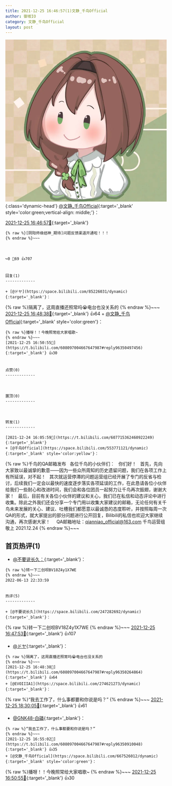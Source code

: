 ```yaml
---
title: 2021-12-25 16:46:57(1)文静_千鸟Official
author: 御坂IO
category: 文静_千鸟Official
layout: post
---
```


![img](/images/ac7482ed1b9a7f203dc68c0c4a77c488a27b108a.jpg){:class='dynamic-head'}
[@文静_千鸟Official](https://space.bilibili.com/667526012/dynamic){:target='_blank' style='color:green;vertical-align: middle;'}：

[2021-12-25 16:46:57🔗](https://t.bilibili.com/608097004667647987){:target='_blank'}

~~~
{% raw %}[阴阳师缘结神_期待]问题反馈渠道开通啦！！！
{% endraw %}~~~



↪️0 💬69 👍707


回复(1)
-------------

+ [@ドヤ](https://space.bilibili.com/85226031/dynamic){:target='_blank'}：
~~~
{% raw %}隔离了，这周直播还照常吗😭电台也没关系的
{% endraw %}~~~
[2021-12-25 16:48:38🔗](https://t.bilibili.com/608097004667647987#reply96350264864){:target='_blank'} 👍64
    + [@文静_千鸟Official](https://space.bilibili.com/667526012/dynamic){:target='_blank' style='color:green'}：
~~~
{% raw %}播呀！！今晚照常给大家唱歌~
{% endraw %}~~~
[2021-12-25 16:50:55🔗](https://t.bilibili.com/608097004667647987#reply96350497456){:target='_blank'} 👍30


点赞(0)
-------------



置顶(0)
-------------



转发(1)
-------------

[2021-12-24 16:05:59🔗](https://t.bilibili.com/607715362460922249){:target='_blank'}
+ [@千鸟Official](https://space.bilibili.com/553771121/dynamic){:target='_blank' style='color:yellow'}：
~~~
{% raw %}千鸟的QA邮箱发布
 
各位千鸟的小伙伴们：
 
你们好！
 
首先，先向大家致以最诚挚的歉意——因为一些众所周知的历史遗留问题，我们在各项工作上有所延误，对不起！
 
其次就运营停滞的问题运营组已经开展了专门的反省与检讨，后续我们一定会以最快的速度逐步落实各项延误的工作，在此恳请各位小伙伴给我们一些耐心和改进时间，我们会和各位团员一起努力让千鸟再次振翅，谢谢大家！
 
最后，目前有关各位小伙伴的建议和关心，我们已在私信和动态评论中进行收集。除此之外我们还会分享一个专门用以收集大家建议的邮箱，无论任何有关千鸟未来发展的关心、建议、吐槽我们都愿意以最诚恳的态度聆听，并按照每周一次QA的形式，就大家提出的部分问题进行公开回复，Bilibili的私信也欢迎大家继续沟通，再次感谢大家！
 
 
QA邮箱地址：qianniao_official@163.com
千鸟运营组
敬上
2021.12.24
{% endraw %}~~~






首页热评(1)
-------------

+ [@不要说长久：](https://space.bilibili.com/247282692/dynamic){:target='_blank'}：
~~~
{% raw %}转一下二创呗BV18Z4y1X7WE
{% endraw %}~~~
2022-06-13 22:33:59


热评(5)
-------------

+ [@不要说长久](https://space.bilibili.com/247282692/dynamic){:target='_blank'}：
~~~
{% raw %}转一下二创呗BV18Z4y1X7WE
{% endraw %}~~~
[2021-12-25 16:47:53🔗](https://t.bilibili.com/608097004667647987#reply96350208144){:target='_blank'} 👍107
+ [@ドヤ](https://space.bilibili.com/85226031/dynamic){:target='_blank'}：
~~~
{% raw %}隔离了，这周直播还照常吗😭电台也没关系的
{% endraw %}~~~
[2021-12-25 16:48:38🔗](https://t.bilibili.com/608097004667647987#reply96350264864){:target='_blank'} 👍64
+ [@EVOIIIA1](https://space.bilibili.com/274621273/dynamic){:target='_blank'}：
~~~
{% raw %}“我去工作了，什么事都要和你说是吗？”
{% endraw %}~~~
[2021-12-25 18:30:05🔗](https://t.bilibili.com/608097004667647987#reply96361742240){:target='_blank'} 👍61
+ [@GNK48-白磷](https://space.bilibili.com/429178266/dynamic){:target='_blank'}：
~~~
{% raw %}“我去工作了，什么事都要和你说是吗？”
{% endraw %}~~~
[2021-12-25 16:55:02🔗](https://t.bilibili.com/608097004667647987#reply96350910048){:target='_blank'} 👍35
+ [@文静_千鸟Official](https://space.bilibili.com/667526012/dynamic){:target='_blank' style='color:green'}：
~~~
{% raw %}播呀！！今晚照常给大家唱歌~
{% endraw %}~~~
[2021-12-25 16:50:55🔗](https://t.bilibili.com/608097004667647987#reply96350497456){:target='_blank'} 👍30


